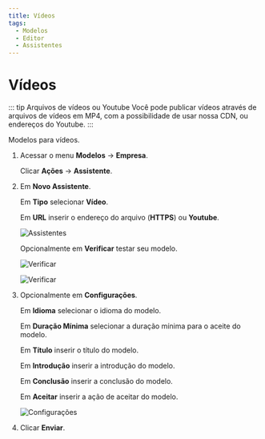 ```yaml
---
title: Vídeos
tags:
  - Modelos
  - Editor
  - Assistentes
---
```

# Vídeos

::: tip Arquivos de vídeos ou Youtube
Você pode publicar vídeos através de arquivos de vídeos em MP4, com a possibilidade de usar nossa CDN, ou endereços do Youtube.
:::

Modelos para vídeos.

1. Acessar o menu **Modelos** -> **Empresa**.

   Clicar **Ações** -> **Assistente**.

2. Em **Novo Assistente**.

   Em **Tipo** selecionar **Vídeo**.

   Em **URL** inserir o endereço do arquivo (**HTTPS**) ou **Youtube**.

   ![Assistentes](https://cdn.phishx.io/phishx-docs/images/phishx_templates_wizard_video_01.webp)

   Opcionalmente em **Verificar** testar seu modelo.

   ![Verificar](https://cdn.phishx.io/phishx-docs/images/phishx_templates_wizard_video_03.webp)

   ![Verificar](https://cdn.phishx.io/phishx-docs/images/phishx_templates_wizard_video_04.webp)

3. Opcionalmente em **Configurações**.

   Em **Idioma** selecionar o idioma do modelo.

   Em **Duração Mínima** selecionar a duração mínima para o aceite do modelo.

   Em **Título** inserir o título do modelo.

   Em **Introdução** inserir a introdução do modelo.

   Em **Conclusão** inserir a conclusão do modelo.

   Em **Aceitar** inserir a ação de aceitar do modelo.

   ![Configurações](https://cdn.phishx.io/phishx-docs/images/phishx_templates_wizard_video_02.webp)

4. Clicar **Enviar**.
